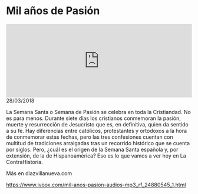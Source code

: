 # Mil años de Pasión
<iframe id='audio_88903085' frameborder='0' allowfullscreen='' scrolling='no' height='200' style='width:100%;' src='https://www.ivoox.com/player_ej_24880545_6_1.html' loading='lazy'></iframe>28/03/2018

La Semana Santa o Semana de Pasión se celebra en toda la Cristiandad. No es para menos. Durante siete días los cristianos conmemoran la pasión, muerte y resurrección de Jesucristo que es, en definitiva, quien da sentido a su fe. Hay diferencias entre católicos, protestantes y ortodoxos a la hora de conmemorar estas fechas, pero las tres confesiones cuentan con multitud de tradiciones arraigadas tras un recorrido histórico que se cuenta por siglos. Pero, ¿cuál es el origen de la Semana Santa española y, por extensión, de la de Hispanoamérica? Eso es lo que vamos a ver hoy en La ContraHistoria. 

 Más en diazvillanueva.com

https://www.ivoox.com/mil-anos-pasion-audios-mp3_rf_24880545_1.html

